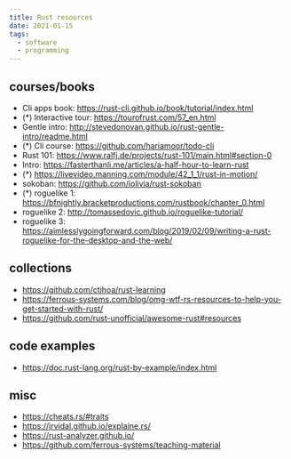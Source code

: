 ```yaml
---
title: Rust resources
date: 2021-01-15
tags:
  - software
  - programming
---
```


## courses/books

- Cli apps book: <https://rust-cli.github.io/book/tutorial/index.html>
- (\*) Interactive tour: <https://tourofrust.com/57_en.html>
- Gentle intro: <http://stevedonovan.github.io/rust-gentle-intro/readme.html>
- (\*) Cli course: <https://github.com/hariamoor/todo-cli>
- Rust 101: <https://www.ralfj.de/projects/rust-101/main.html#section-0>
- Intro: <https://fasterthanli.me/articles/a-half-hour-to-learn-rust>
- (\*) <https://livevideo.manning.com/module/42_1_1/rust-in-motion/>
- sokoban: <https://github.com/iolivia/rust-sokoban>
- (\*) roguelike 1:
  <https://bfnightly.bracketproductions.com/rustbook/chapter_0.html>
- roguelike 2: <http://tomassedovic.github.io/roguelike-tutorial/>
- roguelike 3:
  <https://aimlesslygoingforward.com/blog/2019/02/09/writing-a-rust-roguelike-for-the-desktop-and-the-web/>

## collections

- <https://github.com/ctjhoa/rust-learning>
- <https://ferrous-systems.com/blog/omg-wtf-rs-resources-to-help-you-get-started-with-rust/>
- <https://github.com/rust-unofficial/awesome-rust#resources>

## code examples

- <https://doc.rust-lang.org/rust-by-example/index.html>

## misc

- <https://cheats.rs/#traits>
- <https://jrvidal.github.io/explaine.rs/>
- <https://rust-analyzer.github.io/>
- <https://github.com/ferrous-systems/teaching-material>
